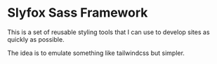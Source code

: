 # Slyfox Sass Framework

This is a set of reusable styling tools that I can use to develop sites as quickly as possible. 

The idea is to emulate something like tailwindcss but simpler. 